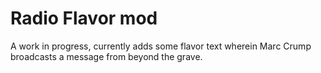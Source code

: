 # Radio Flavor mod 
A work in progress, currently adds some flavor text wherein Marc Crump broadcasts a message from beyond the grave.
